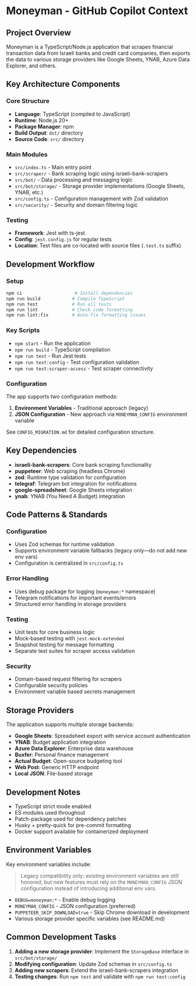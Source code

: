 # Moneyman - GitHub Copilot Context

## Project Overview

Moneyman is a TypeScript/Node.js application that scrapes financial transaction data from Israeli banks and credit card companies, then exports the data to various storage providers like Google Sheets, YNAB, Azure Data Explorer, and others.

## Key Architecture Components

### Core Structure

- **Language**: TypeScript (compiled to JavaScript)
- **Runtime**: Node.js 20+
- **Package Manager**: npm
- **Build Output**: `dst/` directory
- **Source Code**: `src/` directory

### Main Modules

- `src/index.ts` - Main entry point
- `src/scraper/` - Bank scraping logic using israeli-bank-scrapers
- `src/bot/` - Data processing and messaging logic
- `src/bot/storage/` - Storage provider implementations (Google Sheets, YNAB, etc.)
- `src/config.ts` - Configuration management with Zod validation
- `src/security/` - Security and domain filtering logic

### Testing

- **Framework**: Jest with ts-jest
- **Config**: `jest.config.js` for regular tests
- **Location**: Test files are co-located with source files (`.test.ts` suffix)

## Development Workflow

### Setup

```bash
npm ci                    # Install dependencies
npm run build            # Compile TypeScript
npm run test             # Run all tests
npm run lint             # Check code formatting
npm run lint:fix         # Auto-fix formatting issues
```

### Key Scripts

- `npm start` - Run the application
- `npm run build` - TypeScript compilation
- `npm run test` - Run Jest tests
- `npm run test:config` - Test configuration validation
- `npm run test:scraper-access` - Test scraper connectivity

### Configuration

The app supports two configuration methods:

1. **Environment Variables** - Traditional approach (legacy)
2. **JSON Configuration** - New approach via `MONEYMAN_CONFIG` environment variable

See `CONFIG_MIGRATION.md` for detailed configuration structure.

## Key Dependencies

- **israeli-bank-scrapers**: Core bank scraping functionality
- **puppeteer**: Web scraping (headless Chrome)
- **zod**: Runtime type validation for configuration
- **telegraf**: Telegram bot integration for notifications
- **google-spreadsheet**: Google Sheets integration
- **ynab**: YNAB (You Need A Budget) integration

## Code Patterns & Standards

### Configuration

- Uses Zod schemas for runtime validation
- Supports environment variable fallbacks (legacy only—do not add new env vars)
- Configuration is centralized in `src/config.ts`

### Error Handling

- Uses debug package for logging (`moneyman:*` namespace)
- Telegram notifications for important events/errors
- Structured error handling in storage providers

### Testing

- Unit tests for core business logic
- Mock-based testing with `jest-mock-extended`
- Snapshot testing for message formatting
- Separate test suites for scraper access validation

### Security

- Domain-based request filtering for scrapers
- Configurable security policies
- Environment variable based secrets management

## Storage Providers

The application supports multiple storage backends:

- **Google Sheets**: Spreadsheet export with service account authentication
- **YNAB**: Budget application integration
- **Azure Data Explorer**: Enterprise data warehouse
- **Buxfer**: Personal finance management
- **Actual Budget**: Open-source budgeting tool
- **Web Post**: Generic HTTP endpoint
- **Local JSON**: File-based storage

## Development Notes

- TypeScript strict mode enabled
- ES modules used throughout
- Patch-package used for dependency patches
- Husky + pretty-quick for pre-commit formatting
- Docker support available for containerized deployment

## Environment Variables

Key environment variables include:

> Legacy compatibility only: existing environment variables are still honored, but new features must rely on the `MONEYMAN_CONFIG` JSON configuration instead of introducing additional env vars.

- `DEBUG=moneyman:*` - Enable debug logging
- `MONEYMAN_CONFIG` - JSON configuration (preferred)
- `PUPPETEER_SKIP_DOWNLOAD=true` - Skip Chrome download in development
- Various storage provider specific variables (see README.md)

## Common Development Tasks

1. **Adding a new storage provider**: Implement the `StorageBase` interface in `src/bot/storage/`
2. **Modifying configuration**: Update Zod schemas in `src/config.ts`
3. **Adding new scrapers**: Extend the israeli-bank-scrapers integration
4. **Testing changes**: Run `npm test` and validate with `npm run test:config`
